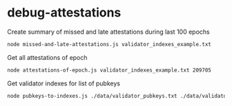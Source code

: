 # debug-attestations

Create summary of missed and late attestations during last 100 epochs

```sh
node missed-and-late-attestations.js validator_indexes_example.txt 
```

Get all attestations of epoch

```sh
node attestations-of-epoch.js validator_indexes_example.txt 209705
```

Get validator indexes for list of pubkeys

```sh
node pubkeys-to-indexes.js ./data/validator_pubkeys.txt ./data/validator_indexes.txt
```
